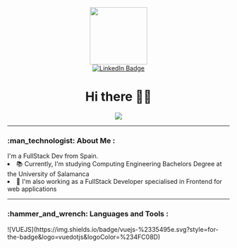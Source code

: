 <div id="header" align="center">
  <img src="https://media.giphy.com/media/KRfBgRKoKuXno1Sb4D/giphy.gif" width="130"/>
  <div id="badges">
  <a href="https://www.linkedin.com/in/roberto-merch%C3%A1n-gonz%C3%A1lez-a2a52b235/">
    <img src="https://img.shields.io/badge/LinkedIn-blue?style=for-the-badge&logo=linkedin&logoColor=white" alt="LinkedIn Badge"/>
  </a>
  </div>
  <img src="https://komarev.com/ghpvc/?username=robertomergon&style=flat-square&color=blue" alt=""/>
  <h1>Hi there 👋🤠</h1>
  <img src="https://media.giphy.com/media/1GEATImIxEXVR79Dhk/giphy.gif" />
</div>
<hr/>
<h3>:man_technologist: About Me :</h3> I'm a FullStack Dev from Spain.
<li>📚 Currently, I'm studying Computing Engineering Bachelors Degree at the University of Salamanca </li>
<li>💼 I'm also working as a FullStack Developer specialised in Frontend for web applications</li>
<hr/>
<h3>:hammer_and_wrench: Languages and Tools :</h3>
![VUEJS](https://img.shields.io/badge/vuejs-%2335495e.svg?style=for-the-badge&logo=vuedotjs&logoColor=%234FC08D)


<!--
**robertomergon/robertomergon** is a ✨ _special_ ✨ repository because its `README.md` (this file) appears on your GitHub profile.

Here are some ideas to get you started:

- 🔭 I’m currently working on ...
- 🌱 I’m currently learning ...
- 👯 I’m looking to collaborate on ...
- 🤔 I’m looking for help with ...
- 💬 Ask me about ...
- 📫 How to reach me: ...
- 😄 Pronouns: he/him
- ⚡ Fun fact: ...
-->
